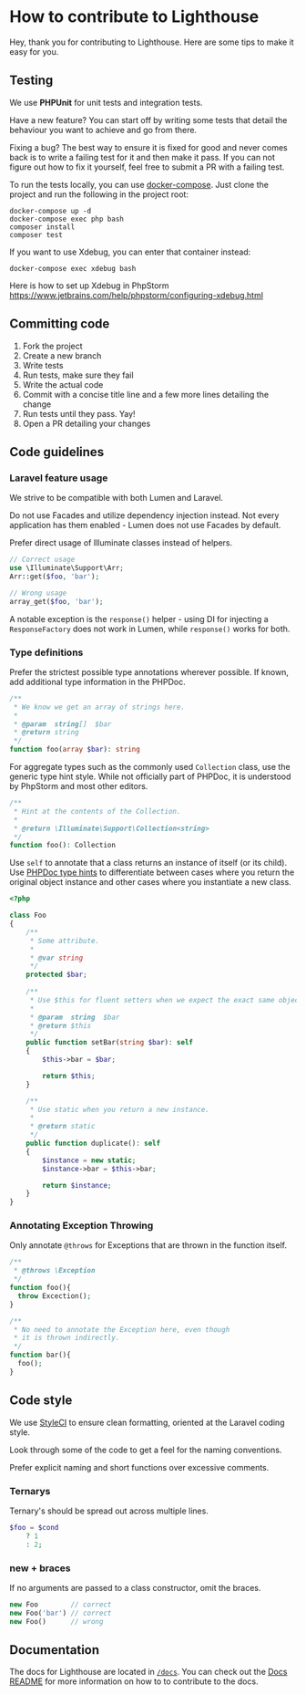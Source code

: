 # How to contribute to Lighthouse

Hey, thank you for contributing to Lighthouse. Here are some tips to make
it easy for you.

## Testing

We use **PHPUnit** for unit tests and integration tests.

Have a new feature? You can start off by writing some tests that detail
the behaviour you want to achieve and go from there.

Fixing a bug? The best way to ensure it is fixed for good and never comes
back is to write a failing test for it and then make it pass. If you can
not figure out how to fix it yourself, feel free to submit a PR with a
failing test.

To run the tests locally, you can use [docker-compose](https://docs.docker.com/compose/install/).
Just clone the project and run the following in the project root:

    docker-compose up -d
    docker-compose exec php bash
    composer install
    composer test

If you want to use Xdebug, you can enter that container instead:

    docker-compose exec xdebug bash

Here is how to set up Xdebug in PhpStorm https://www.jetbrains.com/help/phpstorm/configuring-xdebug.html

## Committing code

1. Fork the project
1. Create a new branch
1. Write tests
1. Run tests, make sure they fail
1. Write the actual code
1. Commit with a concise title line and a few more lines detailing the change
1. Run tests until they pass. Yay!
1. Open a PR detailing your changes

## Code guidelines

### Laravel feature usage

We strive to be compatible with both Lumen and Laravel.

Do not use Facades and utilize dependency injection instead.
Not every application has them enabled - Lumen does not use Facades by default.

Prefer direct usage of Illuminate classes instead of helpers.

```php
// Correct usage
use \Illuminate\Support\Arr;
Arr::get($foo, 'bar');

// Wrong usage
array_get($foo, 'bar');
```

A notable exception is the `response()` helper - using DI for injecting a
`ResponseFactory` does not work in Lumen, while `response()` works for both.

### Type definitions

Prefer the strictest possible type annotations wherever possible.
If known, add additional type information in the PHPDoc.

```php
/**
 * We know we get an array of strings here.
 *
 * @param  string[]  $bar
 * @return string
 */
function foo(array $bar): string
```

For aggregate types such as the commonly used `Collection` class, use
the generic type hint style. While not officially part of PHPDoc, it is understood
by PhpStorm and most other editors.

```php
/**
 * Hint at the contents of the Collection.
 *
 * @return \Illuminate\Support\Collection<string>
 */
function foo(): Collection
```

Use `self` to annotate that a class returns an instance of itself (or its child).
Use [PHPDoc type hints](http://docs.phpdoc.org/guides/types.html#keywords) to
differentiate between cases where you return the original object instance and
other cases where you instantiate a new class.

```php
<?php

class Foo
{
    /**
     * Some attribute.
     *
     * @var string
     */
    protected $bar;
    
    /**
     * Use $this for fluent setters when we expect the exact same object back. 
     *
     * @param  string  $bar
     * @return $this
     */
    public function setBar(string $bar): self
    {
        $this->bar = $bar;

        return $this;
    }

    /**
     * Use static when you return a new instance.
     *
     * @return static
     */
    public function duplicate(): self
    {
        $instance = new static;
        $instance->bar = $this->bar;

        return $instance;
    }
}
```

### Annotating Exception Throwing

Only annotate `@throws` for Exceptions that are thrown in the function itself.

```php
/**
 * @throws \Exception
 */
function foo(){
  throw Excection();
}

/**
 * No need to annotate the Exception here, even though
 * it is thrown indirectly. 
 */
function bar(){
  foo();
}
```

## Code style

We use [StyleCI](https://styleci.io/) to ensure clean formatting, oriented
at the Laravel coding style.

Look through some of the code to get a feel for the naming conventions.

Prefer explicit naming and short functions over excessive comments.

### Ternarys

Ternary's should be spread out across multiple lines.

```php
$foo = $cond
    ? 1
    : 2;
```

### new + braces

If no arguments are passed to a class constructor, omit the braces.

```php
new Foo        // correct
new Foo('bar') // correct
new Foo()      // wrong
```

## Documentation

The docs for Lighthouse are located in [`/docs`](/docs).
You can check out the [Docs README](/docs/.github/README.md) for more information on how to to contribute to the docs.
